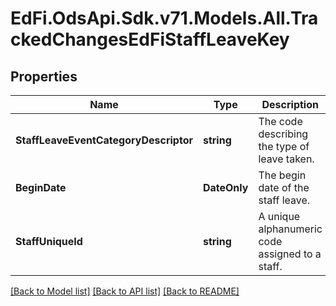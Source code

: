 # EdFi.OdsApi.Sdk.v71.Models.All.TrackedChangesEdFiStaffLeaveKey

## Properties

Name | Type | Description | Notes
------------ | ------------- | ------------- | -------------
**StaffLeaveEventCategoryDescriptor** | **string** | The code describing the type of leave taken. | [optional] 
**BeginDate** | **DateOnly** | The begin date of the staff leave. | [optional] 
**StaffUniqueId** | **string** | A unique alphanumeric code assigned to a staff. | [optional] 

[[Back to Model list]](../../README.md#documentation-for-models) [[Back to API list]](../../README.md#documentation-for-api-endpoints) [[Back to README]](../../README.md)

